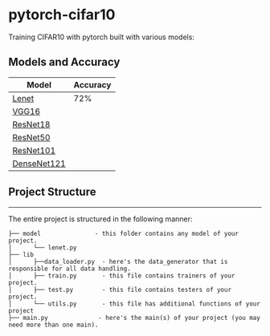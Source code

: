 # pytorch-cifar10
Training CIFAR10 with pytorch built with various models:

## Models and Accuracy
| Model             |Accuracy|
| ----------------- |--------|
| [Lenet](http://yann.lecun.com/exdb/lenet/)            |72%|
| [VGG16](https://arxiv.org/abs/1409.1556)              | 
| [ResNet18](https://arxiv.org/abs/1512.03385)          |
| [ResNet50](https://arxiv.org/abs/1512.03385)          |
| [ResNet101](https://arxiv.org/abs/1512.03385)         |
| [DenseNet121](https://arxiv.org/abs/1608.06993)       |

## Project Structure
--------------
The entire project is structured in the following manner:
```
├── model               - this folder contains any model of your project.
│      └── lenet.py
├── lib  
│      ├──data_loader.py  - here's the data_generator that is responsible for all data handling.
│      ├── train.py       - this file contains trainers of your project.
│      ├── test.py        - this file contains testers of your project.
│      └── utils.py       - this file has additional functions of your project
├── main.py              - here's the main(s) of your project (you may need more than one main).
```
